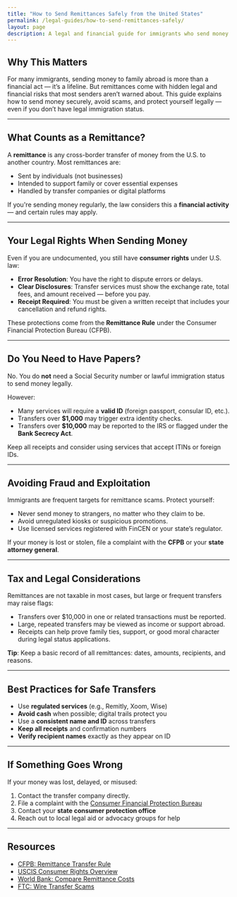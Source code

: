 ```yaml
---
title: "How to Send Remittances Safely from the United States"
permalink: /legal-guides/how-to-send-remittances-safely/
layout: page
description: A legal and financial guide for immigrants who send money to family abroad, including rights, risks, and best practices.
---
```


## Why This Matters

For many immigrants, sending money to family abroad is more than a financial act — it’s a lifeline. But remittances come with hidden legal and financial risks that most senders aren’t warned about. This guide explains how to send money securely, avoid scams, and protect yourself legally — even if you don’t have legal immigration status.

---

## What Counts as a Remittance?

A **remittance** is any cross-border transfer of money from the U.S. to another country. Most remittances are:

- Sent by individuals (not businesses)
- Intended to support family or cover essential expenses
- Handled by transfer companies or digital platforms

If you're sending money regularly, the law considers this a **financial activity** — and certain rules may apply.

---

## Your Legal Rights When Sending Money

Even if you are undocumented, you still have **consumer rights** under U.S. law:

- **Error Resolution**: You have the right to dispute errors or delays.
- **Clear Disclosures**: Transfer services must show the exchange rate, total fees, and amount received — before you pay.
- **Receipt Required**: You must be given a written receipt that includes your cancellation and refund rights.

These protections come from the **Remittance Rule** under the Consumer Financial Protection Bureau (CFPB).

---

## Do You Need to Have Papers?

No. You do **not** need a Social Security number or lawful immigration status to send money legally.

However:

- Many services will require a **valid ID** (foreign passport, consular ID, etc.).
- Transfers over **$1,000** may trigger extra identity checks.
- Transfers over **$10,000** may be reported to the IRS or flagged under the **Bank Secrecy Act**.

Keep all receipts and consider using services that accept ITINs or foreign IDs.

---

## Avoiding Fraud and Exploitation

Immigrants are frequent targets for remittance scams. Protect yourself:

- Never send money to strangers, no matter who they claim to be.
- Avoid unregulated kiosks or suspicious promotions.
- Use licensed services registered with FinCEN or your state’s regulator.

If your money is lost or stolen, file a complaint with the **CFPB** or your **state attorney general**.

---

## Tax and Legal Considerations

Remittances are not taxable in most cases, but large or frequent transfers may raise flags:

- Transfers over $10,000 in one or related transactions must be reported.
- Large, repeated transfers may be viewed as income or support abroad.
- Receipts can help prove family ties, support, or good moral character during legal status applications.

**Tip**: Keep a basic record of all remittances: dates, amounts, recipients, and reasons.

---

## Best Practices for Safe Transfers

- Use **regulated services** (e.g., Remitly, Xoom, Wise)
- **Avoid cash** when possible; digital trails protect you
- Use a **consistent name and ID** across transfers
- **Keep all receipts** and confirmation numbers
- **Verify recipient names** exactly as they appear on ID

---

## If Something Goes Wrong

If your money was lost, delayed, or misused:

1. Contact the transfer company directly.
2. File a complaint with the [Consumer Financial Protection Bureau](https://www.consumerfinance.gov/complaint/)
3. Contact your **state consumer protection office**
4. Reach out to local legal aid or advocacy groups for help

---

## Resources

- [CFPB: Remittance Transfer Rule](https://www.consumerfinance.gov/)
- [USCIS Consumer Rights Overview](https://www.uscis.gov/)
- [World Bank: Compare Remittance Costs](https://remittanceprices.worldbank.org/)
- [FTC: Wire Transfer Scams](https://consumer.ftc.gov/)